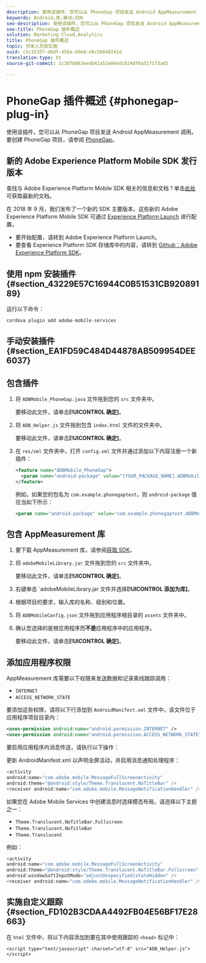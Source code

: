 ```yaml
---
description: 使用该插件，您可以从 PhoneGap 项目发送 Android AppMeasurement 调用。
keywords: Android;库;移动;SDK
seo-description: 使用该插件，您可以从 PhoneGap 项目发送 Android AppMeasurement 调用。
seo-title: PhoneGap 插件概述
solution: Marketing Cloud,Analytics
title: PhoneGap 插件概述
topic: 开发人员和实施
uuid: c5c32357-d8df-458a-b0e8-e0c56040241d
translation-type: ht
source-git-commit: 1c387b063eedb41a52e044dc824df6a51f173ad2

---
```



# PhoneGap 插件概述 {#phonegap-plug-in}

使用该插件，您可以从 PhoneGap 项目发送 Android AppMeasurement 调用。要创建 PhoneGap 项目，请参阅 [PhoneGap](https://helpx.adobe.com/cn/experience-manager/6-4/mobile/using/phonegap.html)。

## 新的 Adobe Experience Platform Mobile SDK 发行版本

查找与 Adobe Experience Platform Mobile SDK 相关的信息和文档？单击[此处](https://aep-sdks.gitbook.io/docs/)可获取最新的文档。

在 2018 年 9 月，我们发布了一个新的 SDK 主要版本。这些新的 Adobe Experience Platform Mobile SDK 可通过 [Experience Platform Launch](https://www.adobe.com/cn/experience-platform/launch.html) 进行配置。

* 要开始配置，请转到 Adobe Experience Platform Launch。
* 要查看 Experience Platform SDK 存储库中的内容，请转到 [Github：Adobe Experience Platform SDK](https://github.com/Adobe-Marketing-Cloud/acp-sdks)。


## 使用 npm 安装插件 {#section_43229E57C16944C0B51531CB92089189}

运行以下命令：

```java
cordova plugin add adobe-mobile-services
```

## 手动安装插件 {#section_EA1FD59C484D44878AB509954DEE6037}

## 包含插件

1. 将 `ADBMobile_PhoneGap.java` 文件拖到您的 `src` 文件夹中。

   要移动此文件，请单击&#x200B;**[!UICONTROL 确定]**。

1. 将 `ADB_Helper.js` 文件拖到包含 `index.html` 文件的文件夹中。

   要移动此文件，请单击&#x200B;**[!UICONTROL 确定]**。

1. 在 `res/xml` 文件夹中，打开 `config.xml` 文件并通过添加以下内容注册一个新插件：

   ```xml
   <feature name="ADBMobile_PhoneGap"> 
     <param name="android-package" value="[YOUR_PACKAGE_NAME].ADBMobile_PhoneGap" /> 
   </feature>
   ```

   例如，如果您的包名为 `com.example.phonegaptest`，则 `android-package` 值应当如下所示：

   ```xml
   <param name="android-package" value="com.example.phonegaptest.ADBMobile_PhoneGap" />
   ```

## 包含 AppMeasurement 库

1. 要下载 AppMeasurement 库，请参阅[获取 SDK](/help/android/getting-started/dev-qs.md)。
1. 将 `adobeMobileLibrary.jar` 文件拖到您的 `src` 文件夹中。

   要移动此文件，请单击&#x200B;**[!UICONTROL 确定]**。

1. 右键单击 `adobeMobileLibrary.jar 文件并选择&#x200B;**[!UICONTROL 添加为库]**。
1. 根据项目的要求，输入库的名称、级别和位置。
1. 将 `ADBMobileConfig.json` 文件拖到应用程序根目录的 `assets` 文件夹中。
1. 确认您选择的是根应用程序而&#x200B;**不是**&#x200B;应用程序中的应用程序。

   要移动此文件，请单击&#x200B;**[!UICONTROL 确定]**。

## 添加应用程序权限

AppMeasurement 库需要以下权限来发送数据和记录离线跟踪调用：

* `INTERNET`
* `ACCESS_NETWORK_STATE`

要添加这些权限，请将以下行添加到 `AndroidManifest.xml` 文件中，该文件位于应用程序项目目录内：

```xml
<uses-permission android:name="android.permission.INTERNET" /> 
<uses-permission android:name="android.permission.ACCESS_NETWORK_STATE" />
```

要启用应用程序内消息传送，请执行以下操作：

更新 AndroidManifest.xml 以声明全屏活动，并启用消息通知处理程序：

```java
<activity  
android:name="com.adobe.mobile.MessageFullScreenActivity"  
android:theme="@android:style/Theme.Translucent.NoTitleBar" /> 
<receiver android:name="com.adobe.mobile.MessageNotificationHandler" />
```

如果您在 Adobe Mobile Services 中创建消息时选择模态布局，请选择以下主题之一：

* `Theme.Translucent.NoTitleBar.Fullscreen`
* `Theme.Translucent.NoTitleBar`
* `Theme.Translucent`

例如：

```java
<activity 
android:name="com.adobe.mobile.MessageFullScreenActivity" 
android:theme="@android:style/Theme.Translucent.NoTitleBar.Fullscreen" 
android:windowSoftInputMode="adjustUnspecified|stateHidden" /> 
<receiver android:name="com.adobe.mobile.MessageNotificationHandler" />
```

## 实施自定义跟踪 {#section_FD102B3CDAA4492FB04E56BF17E28663}

在 `html` 文件中，将以下内容添加到要在其中使用跟踪的 `<head>` 标记中：

```
<script type="text/javascript" charset="utf-8" src="ADB_Helper.js"></script>
```

